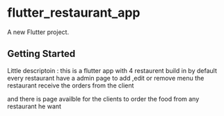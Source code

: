 # flutter_restaurant_app

A new Flutter project.

## Getting Started

Little descriptoin :
  this is a flutter app with 4 restaurent build in by default 
  every restaurant have a admin page to add ,edit or remove menu 
  the restaurant receive the orders from the client 

  and there is page availble for the clients to order the food from any restaurant he want 
